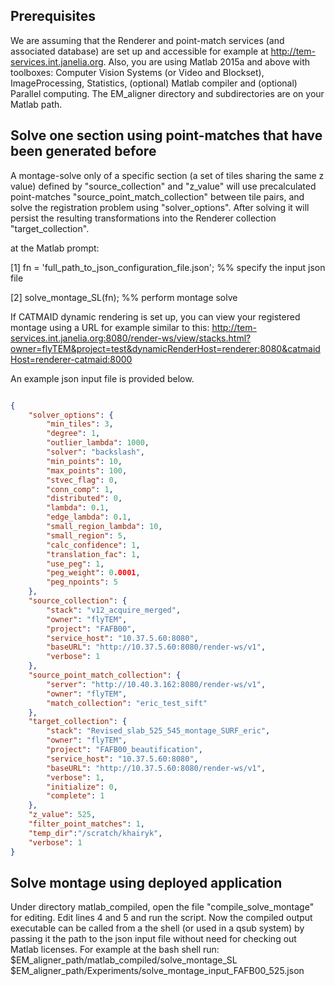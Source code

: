 ## Prerequisites
We are assuming that the Renderer and point-match services (and associated database) are set up and accessible for example at http://tem-services.int.janelia.org.
Also, you are using Matlab 2015a and above with toolboxes: Computer Vision Systems (or Video and Blockset), ImageProcessing, Statistics, (optional) Matlab compiler and (optional) Parallel computing. The EM_aligner directory and subdirectories are on your Matlab path.

## Solve one section using point-matches that have been generated before

A montage-solve only of a specific section (a set of tiles sharing the same z value) defined by "source_collection" and "z_value" will use precalculated point-matches "source_point_match_collection" between tile pairs, and solve the registration problem using "solver_options". After solving it will persist the resulting transformations into the Renderer collection "target_collection". 

at the Matlab prompt:

[1] fn = 'full_path_to_json_configuration_file.json';  %% specify the input json file

[2] solve_montage_SL(fn); %% perform montage solve

If CATMAID dynamic rendering is set up, you can view your registered montage using a URL for example similar to this:
http://tem-services.int.janelia.org:8080/render-ws/view/stacks.html?owner=flyTEM&project=test&dynamicRenderHost=renderer:8080&catmaidHost=renderer-catmaid:8000



An example json input file is provided below.


```json

{
	"solver_options": {
		"min_tiles": 3,
		"degree": 1,
		"outlier_lambda": 1000,
		"solver": "backslash",
		"min_points": 10,
        "max_points": 100,
		"stvec_flag": 0,
		"conn_comp": 1,
		"distributed": 0,
		"lambda": 0.1,
		"edge_lambda": 0.1,
		"small_region_lambda": 10,
		"small_region": 5,
		"calc_confidence": 1,
		"translation_fac": 1,
        "use_peg": 1,
        "peg_weight": 0.0001,
        "peg_npoints": 5
	},
	"source_collection": {
		"stack": "v12_acquire_merged",
		"owner": "flyTEM",
		"project": "FAFB00",
		"service_host": "10.37.5.60:8080",
		"baseURL": "http://10.37.5.60:8080/render-ws/v1",
		"verbose": 1
	},
	"source_point_match_collection": {
		"server": "http://10.40.3.162:8080/render-ws/v1",
		"owner": "flyTEM",
		"match_collection": "eric_test_sift"
	},
	"target_collection": {
		"stack": "Revised_slab_525_545_montage_SURF_eric",
		"owner": "flyTEM",
		"project": "FAFB00_beautification",
		"service_host": "10.37.5.60:8080",
		"baseURL": "http://10.37.5.60:8080/render-ws/v1",
		"verbose": 1,
        "initialize": 0,
        "complete": 1
	},
	"z_value": 525,
    "filter_point_matches": 1,
    "temp_dir":"/scratch/khairyk",
	"verbose": 1
}

```
## Solve montage using deployed application
Under directory matlab_compiled, open the file "compile_solve_montage" for editing.
Edit lines 4 and 5 and run the script.
Now the compiled output executable can be called from a the shell (or used in a qsub system) by passing it the path to the json input file without need for checking out Matlab licenses.
For example at the bash shell run:
$EM_aligner_path/matlab_compiled/solve_montage_SL $EM_aligner_path/Experiments/solve_montage_input_FAFB00_525.json




